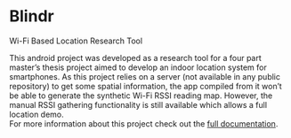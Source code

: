# Blindr
Wi-Fi Based Location Research Tool

This android project was developed as a research tool for a four part master’s thesis project aimed to develop an indoor location system for smartphones. As this project relies on a server (not available in any public repository) to get some spatial information, the app compiled from it won’t be able to generate the synthetic Wi-Fi RSSI reading map. However, the manual RSSI gathering functionality is still available which allows a full location demo.  
For more information about this project check out the [full documentation](https://github.com/AlonsoApp/Blindr/blob/master/project_report.pdf).
